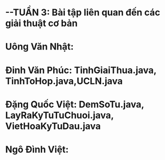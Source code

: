 # --TUẦN 3: Bài tập liên quan đến các giải thuật cơ bản
# Uông Văn Nhật:
# Đinh Văn Phúc: TinhGiaiThua.java, TinhToHop.java,UCLN.java
# Đặng Quốc Việt: DemSoTu.java, LayRaKyTuTuChuoi.java, VietHoaKyTuDau.java
# Ngô Đình Việt:
